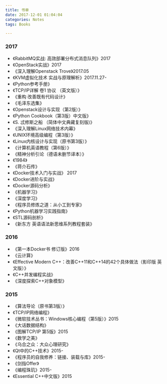 ```yaml
---
title: 书单
date: 2017-12-01 01:04:04
categories: Notes
tags: Books

---
```


### 2017

- 《RabbitMQ实战: 高效部署分布式消息队列》2017
- 《OpenStack实战》2017
- 《深入理解Openstack Trove》2017.05
- 《KVM虚拟化技术 实战与原理解析》2017.11.27-
- 《Python参考手册》
- 《TCP/IP详解 卷1 协议 （英文版）》
- 《重构 改善既有代码设计》
- 《毛泽东选集》
- 《Openstack设计与实现（第2版）》
- 《Python Cookbook（第3版）中文版》
- 《S. 忒修斯之船 （简体中文典藏复刻版)》
- 《深入理解Linux网络技术内幕》
- 《UNIX环境高级编程（第3版）》
- 《Linux内核设计与实现（原书第3版）》
- 《计算机英语教程（第6版）》
- 《精神分析引论（德语未删节译本）》
- 《1984》
- 《蒋介石传》
- 《Docker技术入门与实战》 2017
- 《Docker进阶与实战》
- 《Docker源码分析》
- 《机器学习》
- 《深度学习》
- 《程序员修炼之道：从小工到专家》
- 《Python机器学习实践指南》
- 《STL源码剖析》
- 《新东方 英语语法新思维系列教程套装》



### 2016

- 《第一本Docker书 修订版》2016
- 《云计算》
- 《Effective Modern C++：改善C++11和C++14的42个具体做法（影印版 英文版）》
- 《C++并发编程实战》
- 《深度探索C++对象模型》



### 2015

- 《算法导论（原书第3版）》
- 《TCP/IP网络编程》
- 《微软技术丛书：Windows核心编程（第5版）》2015
- 《大话数据结构》
- 《图解TCP/IP 第5版》2015
- 《数学之美》
- 《乌合之众：大众心理研究》
- 《Qt中的C++技术》2015-
- 《程序员的自我修养：链接、装载与库》2015-
- 《剑指Offer》
- 《编程珠玑》2015-
- 《Essential C++中文版》2015